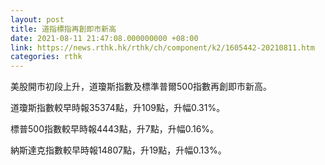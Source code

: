 ```yaml
---
layout: post
title: 道指標指再創即市新高
date: 2021-08-11 21:47:08.000000000 +08:00
link: https://news.rthk.hk/rthk/ch/component/k2/1605442-20210811.htm
categories: rthk
---
```


美股開市初段上升，道瓊斯指數及標準普爾500指數再創即市新高。

道瓊斯指數較早時報35374點，升109點，升幅0.31%。

標普500指數較早時報4443點，升7點，升幅0.16%。

納斯達克指數較早時報14807點，升19點，升幅0.13%。
